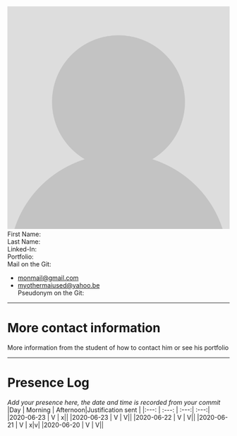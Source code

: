 ![Profile Picture](https://github.com/EloiStree/2020_06_23_GroupAttendanceChecker/blob/master/noavatar.png)
First Name:  
Last Name:  
Linked-In:  
Portfolio:  
Mail on the Git:  
- monmail@gmail.com  
- myothermaiused@yahoo.be  
Pseudonym on the Git:  
  
---------------------

# More contact information
More information from the student of how to contact him or see his portfolio

--------------------

# Presence Log
_Add your presence here, the date and time is recorded from your commit_
|Day | Morning | Afternoon|Justification sent |
|:---: | :---: | :---:| :---:|
|2020-06-23 | V | x||
|2020-06-23 | V | V||
|2020-06-22 | V | V||
|2020-06-21 | V | x|v|
|2020-06-20 | V | V||


 
